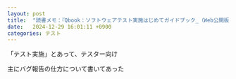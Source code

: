 ```yaml
---
layout: post
title:  "読書メモ：『Qbook：ソフトウェアテスト実施はじめてガイドブック_（Web公開版）』"
date:   2024-12-29 16:01:11 +0900
categories: テスト
---
```

「テスト実施」とあって、テスター向け

主にバグ報告の仕方について書いてあった
